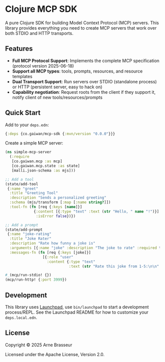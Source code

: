 # Clojure MCP SDK

A pure Clojure SDK for building Model Context Protocol (MCP) servers. This
library provides everything you need to create MCP servers that work over both
STDIO and HTTP transports.

## Features

- **Full MCP Protocol Support**: Implements the complete MCP specification (protocol version 2025-06-18)
- **Support all MCP types**: tools, prompts, resources, and resource templates
- **Dual Transport Support**: Run servers over STDIO (standalone process) or HTTP (persistent server, easy to hack on)
- **Capability negotiation**: Request roots from the client if they support it, notify client of new tools/resources/prompts

## Quick Start

Add to your `deps.edn`:

```clojure
{:deps {co.gaiwan/mcp-sdk {:mvn/version "0.0.0"}}}
```

Create a simple MCP server:

```clojure
(ns simple-mcp-server
  (:require
   [co.gaiwan.mcp :as mcp]
   [co.gaiwan.mcp.state :as state]
   [malli.json-schema :as mjs]))

;; Add a tool
(state/add-tool
 {:name "greet"
  :title "Greeting Tool"
  :description "Sends a personalized greeting"
  :schema (mjs/transform [:map [:name string?]])
  :tool-fn (fn [req {:keys [name]}]
             {:content [{:type "text" :text (str "Hello, " name "!")}]
              :isError false})})

;; Add a prompt
(state/add-prompt
 {:name "joke-rating"
  :title "Joke Rater"
  :description "Rate how funny a joke is"
  :arguments [{:name "joke" :description "The joke to rate" :required true}]
  :messages-fn (fn [req {:keys [joke]}]
                 [{:role "user"
                   :content {:type "text"
                             :text (str "Rate this joke from 1-5:\n\n" joke)}}])})

#_(mcp/run-stdio! {})
(mcp/run-http! {:port 3999})
```

## Development

This library uses [Launchpad](https://github.com/github/launchpad), use
`bin/launchpad` to start a development process/REPL. See the Launchpad README
for how to customize your `deps.local.edn`.

## License

Copyright © 2025 Arne Brasseur

Licensed under the Apache License, Version 2.0.
